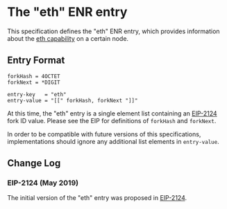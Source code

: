# The "eth" ENR entry

This specification defines the "eth" ENR entry, which provides information
about the [eth capability] on a certain node.

## Entry Format

```abnf
forkHash = 4OCTET
forkNext = *DIGIT

entry-key   = "eth"
entry-value = "[[" forkHash, forkNext "]]"
````
    
At this time, the "eth" entry is a single element list containing an [EIP-2124] fork ID
value. Please see the EIP for definitions of `forkHash` and `forkNext`.

In order to be compatible with future versions of this specifications, implementations
should ignore any additional list elements in `entry-value`.

## Change Log

### EIP-2124 (May 2019)

The initial version of the "eth" entry was proposed in [EIP-2124].

[eth capability]: ../caps/eth.md
[EIP-2124]: https://eips.ethereum.org/EIPS/eip-2124
